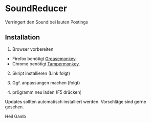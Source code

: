 # SoundReducer
Verringert den Sound bei lauten Postings

## Installation
1. Browser vorbereiten
  - Firefox benötigt [Greasemonkey](https://addons.mozilla.org/de/firefox/addon/greasemonkey/).
  - Chrome benötigt [Tampermonkey](https://chrome.google.com/webstore/detail/tampermonkey/dhdgffkkebhmkfjojejmpbldmpobfkfo?hl=de).

2. Skript installieren
   (Link folgt)
   
3. Ggf. anpassungen machen (folgt)

4. pr0gramm neu laden (F5 drücken)

Updates sollten automatisch installiert werden. Vorschläge sind gerne gesehen.

Heil Gamb
